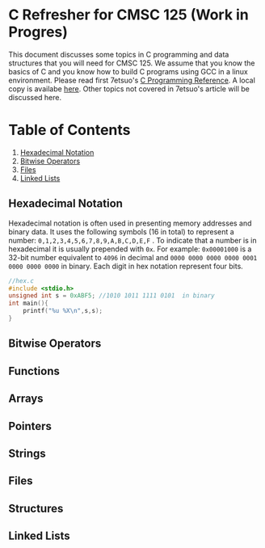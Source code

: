 # C Refresher for CMSC 125 (Work in Progres)

This document discusses some topics in C programming and data structures that you will 
need for CMSC 125. We assume that you know the basics of C and you know how to build 
C programs using GCC in a linux environment. Please read first 7etsuo's [C Programming Reference](https://x.com/7etsuo/article/1822539624398614681). A local copy is availabe [here](https://github.com/CMSC125-ICS-UPLB/c-refresher/tree/main/7etsuo-c-reference). Other topics not covered in 7etsuo's article will be discussed here.

# Table of Contents

1. [Hexadecimal Notation](#hexadecimal-notation)
1. [Bitwise Operators](#bitwise-operators)
1. [Files](#files)
1. [Linked Lists](#linked-lists)

## Hexadecimal Notation

Hexadecimal notation is often used in presenting memory addresses and binary data. 
It uses the following symbols (16 in total) to represent 
a number: `0,1,2,3,4,5,6,7,8,9,A,B,C,D,E,F` . To indicate that a number is in hexadecimal it is usually prepended with `0x`. For example: `0x00001000` is a 32-bit number equivalent to `4096` in decimal and `0000 0000 0000 0000 0001 0000 0000 0000` in binary. Each digit in hex notation represent four bits.

```C
//hex.c
#include <stdio.h>
unsigned int s = 0xABF5; //1010 1011 1111 0101  in binary
int main(){
    printf("%u %X\n",s,s);
}
```

## Bitwise Operators

## Functions

## Arrays

## Pointers

## Strings

## Files

## Structures

## Linked Lists








